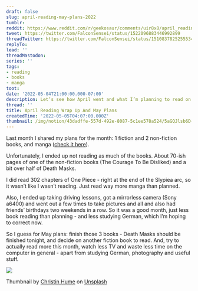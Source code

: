 ```yaml
---
draft: false
slug: april-reading-may-plans-2022
tumblr:
reddit: https://www.reddit.com/r/geekosaur/comments/uir8x8/april_reading_wrap_up_and_may_plans/
tweet: https://twitter.com/FalconSensei/status/1522096883446992899
threadTwitter: https://twitter.com/FalconSensei/status/1510837825255534593
replyTo:
lead: ''
threadMastodon:
series: ''
tags:
- reading
- books
- manga
toot:
date: '2022-05-04T21:00:00.000-07:00'
description: Let’s see how April went and what I’m planning to read on May
thread: ''
title: April Reading Wrap Up And May Plans
createdTime: '2022-05-05T04:07:00.000Z'
thumbnail: /img/notion/43dadffe-557d-492e-8087-5c1ee578a524/5aGQJlsb6D-1200.jpeg
---
```


Last month I shared my plans for the month: 1 fiction and 2 non-fiction books, and manga ([check it here](https://geekosaur.com/post/reading-plans-april-2022/)). 

Unfortunately, I ended up not reading as much of the books. About 70-ish pages of one of the non-fiction books (The Courage To Be Disliked) and a bit over half of Death Masks.

I did read 302 chapters of One Piece - right at the end of the Slypiea arc, so it wasn’t like I wasn’t reading. Just read way more manga than planned.

Also, I ended up taking driving lessons, got a mirrorless camera (Sony a6400) and went out a few times to take pictures and all and also had friends’ birthdays two weekends in a row. So it was a good month, just less book reading than planning - and less studying German, which I’m hoping to correct now.

So I guess for May plans: finish those 3 books - Death Masks should be finished tonight, and decide on another fiction book to read. And, try to actually read more this month, watch less TV and waste less time on the computer in general - apart from studying German, photography and useful stuff.

![](/img/notion/43dadffe-557d-492e-8087-5c1ee578a524/3uivyGfP9p-619.jpeg)

Thumbnail by [Christin Hume](https://unsplash.com/@christinhumephoto?utm_source=unsplash&utm_medium=referral&utm_content=creditCopyText) on [Unsplash](https://unsplash.com/s/photos/reading?utm_source=unsplash&utm_medium=referral&utm_content=creditCopyText)